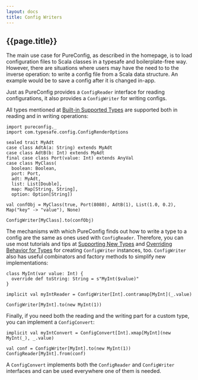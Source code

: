 ```yaml
---
layout: docs
title: Config Writers
---
```


## {{page.title}}

The main use case for PureConfig, as described in the homepage, is to load configuration files to Scala classes in a
typesafe and boilerplate-free way. However, there are situations where users may have the need to to the inverse
operation: to write a config file from a Scala data structure. An example would be to save a config after it is changed
in-app.

Just as PureConfig provides a `ConfigReader` interface for reading configurations, it also provides a `ConfigWriter` for
writing configs.

All types mentioned at [Built-in Supported Types](built-in-supported-types.html) are supported both in reading and in
writing operations:

```tut:silent
import pureconfig._
import com.typesafe.config.ConfigRenderOptions

sealed trait MyAdt
case class AdtA(a: String) extends MyAdt
case class AdtB(b: Int) extends MyAdt
final case class Port(value: Int) extends AnyVal
case class MyClass(
  boolean: Boolean,
  port: Port,
  adt: MyAdt,
  list: List[Double],
  map: Map[String, String],
  option: Option[String])
  
val confObj = MyClass(true, Port(8080), AdtB(1), List(1.0, 0.2), Map("key" -> "value"), None)
```

```tut:book
ConfigWriter[MyClass].to(confObj)
```

The mechanisms with which PureConfig finds out how to write a type to a config are the same as ones used with
`ConfigReader`. Therefore, you can use most tutorials and tips at [Supporting New Types](supporting-new-types.html)
and [Overriding Behavior for Types](overriding-behavior-for-types.html) for creating `ConfigWriter` instances, too.
`ConfigWriter` also has useful combinators and factory methods to simplify new implementations:

```tut:silent
class MyInt(var value: Int) {
  override def toString: String = s"MyInt($value)"
}

implicit val myIntReader = ConfigWriter[Int].contramap[MyInt](_.value)
```

```tut:book
ConfigWriter[MyInt].to(new MyInt(1))
```

Finally, if you need both the reading and the writing part for a custom type, you can implement a `ConfigConvert`:

```tut:silent
implicit val myIntConvert = ConfigConvert[Int].xmap[MyInt](new MyInt(_), _.value)
```

```tut:book
val conf = ConfigWriter[MyInt].to(new MyInt(1))
ConfigReader[MyInt].from(conf)
```

A `ConfigConvert` implements both the `ConfigReader` and `ConfigWriter` interfaces and can be used everywhere one of
them is needed.
